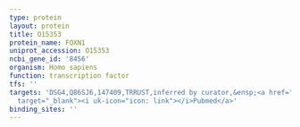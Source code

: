 ```yaml
---
type: protein
layout: protein
title: O15353
protein_name: FOXN1
uniprot_accession: O15353
ncbi_gene_id: '8456'
organism: Homo sapiens
function: transcription factor
tfs: ''
targets: 'DSG4,Q86SJ6,147409,TRRUST,inferred by curator,&ensp;<a href="https://www.ncbi.nlm.nih.gov/pubmed/?term=19683850%5Buid%5D"
  target="_blank"><i uk-icon="icon: link"></i>Pubmed</a>'
binding_sites: ''
---
```


